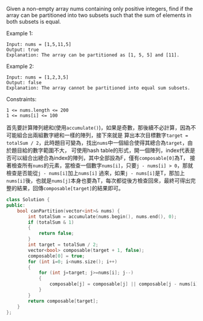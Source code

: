 Given a non-empty array nums containing only positive integers, find if the array can be partitioned into two subsets such that the sum of elements in both subsets is equal.

 

Example 1:
```
Input: nums = [1,5,11,5]
Output: true
Explanation: The array can be partitioned as [1, 5, 5] and [11].
```
Example 2:
```
Input: nums = [1,2,3,5]
Output: false
Explanation: The array cannot be partitioned into equal sum subsets.
 ```

Constraints:  

``1 <= nums.length <= 200``  
``1 <= nums[i] <= 100``  
  
首先要計算陣列總和(使用``accumulate()``)，如果是奇數，那後續不必計算，因為不可能組合出兩組數字總和一樣的陣列，接下來就是
算出本次目標數字``target = totalSum / 2``，此時題目可變為，找出``nums``中一個組合使得其總合為``target``，由於題目給的數字範圍不大，
可使用hash table的形式，開一個陣列，index代表是否可以組合出總合為index的陣列，其中全部設為F，僅有``composable[0]``為T，
接著檢查所有``nums``的元素，當檢查一個數字``nums[i]``，只要``j - nums[i] > 0``，那就檢查是否能從``j - nums[i]``加上``nums[i]``
過來，如果``j - nums[i]``是T，那加上``nums[i]``後，也就是``nums[j]``本身也要為T，每次都從後方檢查回來，最終可得出完整的結果，回傳``composable[target]``的結果即可。
```c++
class Solution {
public:
    bool canPartition(vector<int>& nums) {
        int totalSum = accumulate(nums.begin(), nums.end(), 0);
        if (totalSum & 1)
        {
            return false;
        }
        int target = totalSum / 2;
        vector<bool> composable(target + 1, false);
        composable[0] = true;
        for (int i=0; i<nums.size(); i++)
        {
            for (int j=target; j>=nums[i]; j--)
            {
                composable[j] = composable[j] || composable[j - nums[i]];
            }
        }
        return composable[target];
    }
};
```

